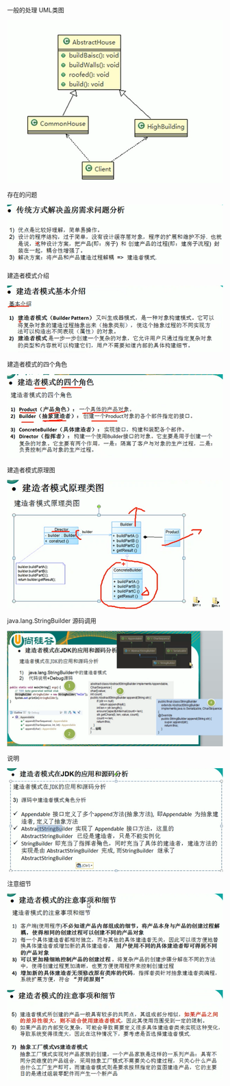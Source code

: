 
一般的处理 UML类图

![](.建造者模式_images/3052b153.png)

存在的问题

![](.建造者模式_images/dfbf36da.png)

建造者模式介绍

![](.建造者模式_images/64caa28a.png)

建造者模式的四个角色

![](.建造者模式_images/49e632a4.png)

建造者模式原理图

![](.建造者模式_images/9f70527c.png)

java.lang.StringBuilder 源码调用

![](.建造者模式_images/468aca2b.png)

说明

![](.建造者模式_images/b5f60be2.png)

注意细节

![](.建造者模式_images/3754ee6d.png)
![](.建造者模式_images/96471f66.png)